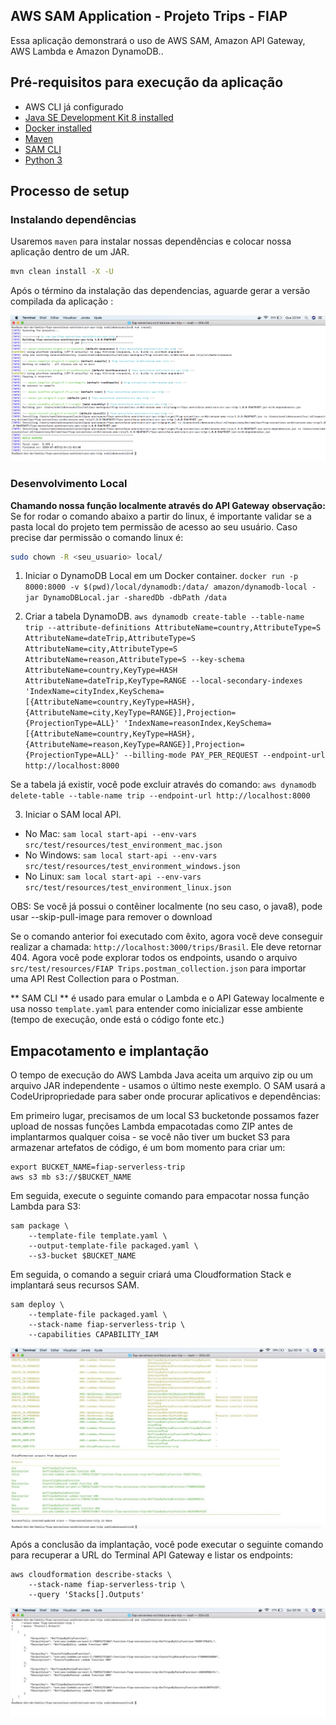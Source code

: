 ## AWS SAM Application - Projeto Trips - FIAP

Essa aplicação demonstrará o uso de AWS SAM, Amazon API Gateway, AWS Lambda e Amazon DynamoDB..


## Pré-requisitos para execução da aplicação

* AWS CLI já configurado
* [Java SE Development Kit 8 installed](http://www.oracle.com/technetwork/java/javase/downloads/jdk8-downloads-2133151.html)
* [Docker installed](https://www.docker.com/community-edition)
* [Maven](https://maven.apache.org/install.html)
* [SAM CLI](https://github.com/awslabs/aws-sam-cli)
* [Python 3](https://docs.python.org/3/)

## Processo de setup

### Instalando dependências

Usaremos `maven` para instalar nossas dependências e colocar nossa aplicação dentro de um JAR.

```bash
mvn clean install -X -U
```

Após o término da instalação das dependencias, aguarde gerar a versão compilada da aplicação :

![Postman](docs/mvn_install.png)


### Desenvolvimento Local

**Chamando nossa função localmente através do API Gateway**
**observação:** Se for rodar o comando abaixo a partir do linux, é importante validar se a pasta local do projeto tem permissão de acesso ao seu usuário. 
Caso precise dar permissão o comando linux é:

```bash 
sudo chown -R <seu_usuario> local/ 
```

1. Iniciar o DynamoDB Local em um Docker container. `docker run -p 8000:8000 -v $(pwd)/local/dynamodb:/data/ amazon/dynamodb-local -jar DynamoDBLocal.jar -sharedDb -dbPath /data`

2. Criar a tabela DynamoDB. `aws dynamodb create-table --table-name trip --attribute-definitions AttributeName=country,AttributeType=S AttributeName=dateTrip,AttributeType=S AttributeName=city,AttributeType=S AttributeName=reason,AttributeType=S --key-schema AttributeName=country,KeyType=HASH AttributeName=dateTrip,KeyType=RANGE --local-secondary-indexes 'IndexName=cityIndex,KeySchema=[{AttributeName=country,KeyType=HASH},{AttributeName=city,KeyType=RANGE}],Projection={ProjectionType=ALL}' 'IndexName=reasonIndex,KeySchema=[{AttributeName=country,KeyType=HASH},{AttributeName=reason,KeyType=RANGE}],Projection={ProjectionType=ALL}' --billing-mode PAY_PER_REQUEST --endpoint-url http://localhost:8000`


Se a tabela já existir, você pode excluir através do comando: `aws dynamodb delete-table --table-name trip --endpoint-url http://localhost:8000`

3. Iniciar o SAM local API.
 - No Mac: `sam local start-api --env-vars src/test/resources/test_environment_mac.json`
 - No Windows: `sam local start-api --env-vars src/test/resources/test_environment_windows.json`
 - No Linux: `sam local start-api --env-vars src/test/resources/test_environment_linux.json`
 
OBS: Se você já possui o contêiner localmente (no seu caso, o java8), pode usar --skip-pull-image para remover o download

Se o comando anterior foi executado com êxito, agora você deve conseguir realizar a chamada: `http://localhost:3000/trips/Brasil`.
Ele deve retornar 404. Agora você pode explorar todos os endpoints, usando o arquivo `src/test/resources/FIAP Trips.postman_collection.json` para importar uma API Rest Collection para o Postman.

** SAM CLI ** é usado para emular o Lambda e o API Gateway localmente e usa nosso `template.yaml` para entender como inicializar esse ambiente (tempo de execução, onde está o código fonte etc.)


## Empacotamento e implantação

O tempo de execução do AWS Lambda Java aceita um arquivo zip ou um arquivo JAR independente - usamos o último neste exemplo. O SAM usará a CodeUripropriedade para saber onde procurar aplicativos e dependências:

Em primeiro lugar, precisamos de um local S3 bucketonde possamos fazer upload de nossas funções Lambda empacotadas como ZIP antes de implantarmos qualquer coisa - se você não tiver um bucket S3 para armazenar artefatos de código, é um bom momento para criar um:

```
export BUCKET_NAME=fiap-serverless-trip
aws s3 mb s3://$BUCKET_NAME
```

Em seguida, execute o seguinte comando para empacotar nossa função Lambda para S3:

```
sam package \
    --template-file template.yaml \
    --output-template-file packaged.yaml \
    --s3-bucket $BUCKET_NAME

```

Em seguida, o comando a seguir criará uma Cloudformation Stack e implantará seus recursos SAM.

```
sam deploy \
    --template-file packaged.yaml \
    --stack-name fiap-serverless-trip \
    --capabilities CAPABILITY_IAM

```

![Postman](docs/deploy.jpeg)


Após a conclusão da implantação, você pode executar o seguinte comando para recuperar a URL do Terminal API Gateway e listar os endpoints:

```
aws cloudformation describe-stacks \
    --stack-name fiap-serverless-trip \
    --query 'Stacks[].Outputs'

```

![Postman](docs/end_points_aws.jpeg)


